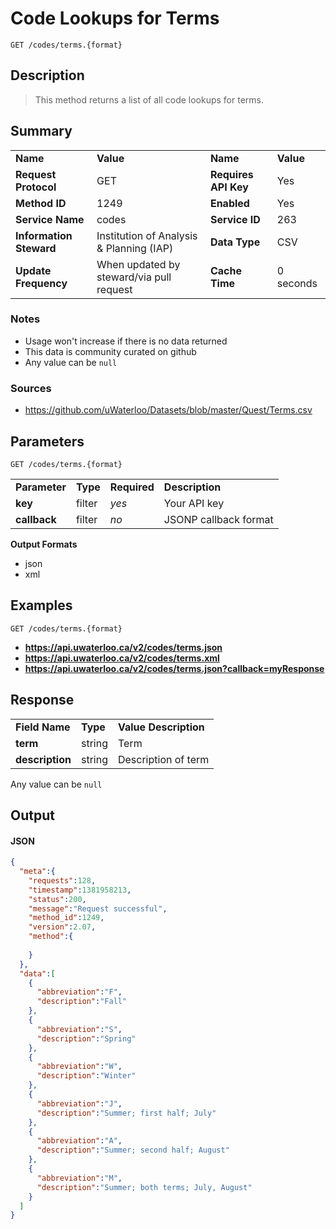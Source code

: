 # Code Lookups for Terms

```
GET /codes/terms.{format}
```

## Description

> This method returns a list of all code lookups for terms.

## Summary

<table>
  <tr>
    <td><b>Name</b></td>
    <td><b>Value</b></td>
    <td><b><b>Name</b></b></td>
    <td><b>Value</b></td>
  </tr>
  <tr>
    <td><b>Request Protocol</b></td>
    <td>GET</td>
    <td><b>Requires API Key</b></td>
    <td>Yes</td>
  </tr>
  <tr>
    <td><b>Method ID</b></td>
    <td>1249</td>
    <td><b>Enabled</b></td>
    <td>Yes</td>
  </tr>
  <tr>
    <td><b>Service Name</b></td>
    <td>codes</td>
    <td><b>Service ID</b></td>
    <td>263</td>
  </tr>
  <tr>
    <td><b>Information Steward</b></td>
    <td>Institution of Analysis & Planning (IAP)</td>
    <td><b>Data Type</b></td>
    <td>CSV</td>
  </tr>
  <tr>
    <td><b>Update Frequency</b></td>
    <td>When updated by steward/via pull request</td>
    <td><b>Cache Time</b></td>
    <td>0 seconds</td>
  </tr>
</table>


### Notes

- Usage won't increase if there is no data returned
- This data is community curated on github
- Any value can be `null`


### Sources

- https://github.com/uWaterloo/Datasets/blob/master/Quest/Terms.csv


## Parameters

```
GET /codes/terms.{format}
```

<table>
  <tr>
    <td><b>Parameter</b></td>
    <td><b>Type</b></td>
    <td><b><b>Required</b></b></td>
    <td><b>Description</b></td>
  </tr>
  <tr>
    <td><b>key</b></td>
    <td>filter</td>
    <td><i>yes</i></td>
    <td>Your API key</td>
  </tr>
  <tr>
    <td><b>callback</b></td>
    <td>filter</td>
    <td><i>no</i></td>
    <td>JSONP callback format</td>
  </tr>
</table>

**Output Formats**

- json
- xml


## Examples

```
GET /codes/terms.{format}
```

- **https://api.uwaterloo.ca/v2/codes/terms.json**
- **https://api.uwaterloo.ca/v2/codes/terms.xml**
- **https://api.uwaterloo.ca/v2/codes/terms.json?callback=myResponse**


## Response

<table>
  <tr>
    <td><b>Field Name</b></td>
    <td><b>Type</b></td>
    <td><b>Value Description</b></td>
  </tr>
  <tr>
    <td><b>term</b></td>
    <td>string</td>
    <td>Term</td>
  </tr>
  <tr>
    <td><b>description</b></td>
    <td>string</td>
    <td>Description of term</td>
  </tr>
</table>


Any value can be `null`

## Output

#### JSON

```json
{
  "meta":{
    "requests":128,
    "timestamp":1381958213,
    "status":200,
    "message":"Request successful",
    "method_id":1249,
    "version":2.07,
    "method":{
      
    }
  },
  "data":[
    {
      "abbreviation":"F",
      "description":"Fall"
    },
    {
      "abbreviation":"S",
      "description":"Spring"
    },
    {
      "abbreviation":"W",
      "description":"Winter"
    },
    {
      "abbreviation":"J",
      "description":"Summer; first half; July"
    },
    {
      "abbreviation":"A",
      "description":"Summer; second half; August"
    },
    {
      "abbreviation":"M",
      "description":"Summer; both terms; July, August"
    }
  ]
}
```

